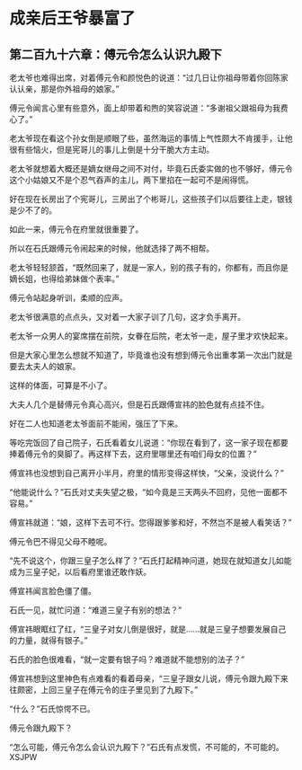 # 成亲后王爷暴富了 
 ## 第二百九十六章：傅元令怎么认识九殿下
  老太爷也难得出席，对着傅元令和颜悦色的说道：“过几日让你祖母带着你回陈家认认亲，那是你外祖母的娘家。”  
  
 傅元令闻言心里有些意外，面上却带着和煦的笑容说道：“多谢祖父跟祖母为我费心了。”  
  
 老太爷现在看这个孙女倒是顺眼了些，虽然海运的事情上气性颇大不肯援手，让他很有些恼火，但是宪哥儿的事儿上倒是十分干脆大方主动。  
  
 老太爷就想着大概还是嫡女继母之间不对付，毕竟石氏委实做的也不够好，傅元令这个小姑娘又不是个忍气吞声的主儿，两下里掐在一起可不是闹得慌。  
  
 好在现在长房出了个宪哥儿，三房出了个彬哥儿，这些孩子们以后要往上走，银钱是少不了的。  
  
 如此一来，傅元令在府里就很重要了。  
  
 所以在石氏跟傅元令闹起来的时候，他就选择了两不相帮。  
  
 老太爷轻轻颔首，“既然回来了，就是一家人，别的孩子有的，你都有，而且你是嫡长姐，也得给弟妹做个表率。”  
  
 傅元令站起身听训，柔顺的应声。  
  
 老太爷很满意的点点头，又对着一大家子训了几句，这才负手离开。  
  
 老太爷一众男人的宴席摆在前院，女眷在后院，老太爷一走，屋子里才欢快起来。  
  
 但是大家心里怎么想就不知道了，毕竟谁也没有想到傅元令出重孝第一次出门就是要去太夫人的娘家。  
  
 这样的体面，可算是不小了。  
  
 大夫人几个是替傅元令真心高兴，但是石氏跟傅宣祎的脸色就有点挂不住。  
  
 好在二人也知道老太爷面前不能闹，强压了下来。  
  
 等吃完饭回了自己院子，石氏看着女儿说道：“你现在看到了，这一家子现在都要捧着傅元令的臭脚了。再这样下去，这府里哪里还有咱们母女的位置？”  
  
 傅宣祎也没想到自己离开小半月，府里的情形变得这样快，“父亲，没说什么？”  
  
 “他能说什么？”石氏对丈夫失望之极，“如今竟是三天两头不回府，见他一面都不容易。”  
  
 傅宣祎就道：“娘，这样下去可不行。您得跟爹爹和好，不然岂不是被人看笑话？”  
  
 傅元令巴不得见父母不睦呢。  
  
 “先不说这个，你跟三皇子怎么样了？”石氏打起精神问道，她现在就知道女儿如能成为三皇子妃，以后看府里谁还敢作妖。  
  
 傅宣祎闻言脸色僵了僵。  
  
 石氏一见，就忙问道：“难道三皇子有别的想法？”  
  
 傅宣祎眼眶红了红，“三皇子对女儿倒是很好，就是……就是三皇子想要发展自己的力量，就得有银子。”  
  
 石氏的脸色很难看，“就一定要有银子吗？难道就不能想别的法子？”  
  
 傅宣祎想到这里神色有点难看的看着母亲，“三皇子跟女儿说，傅元令跟九殿下来往颇密，上回三皇子在傅元令的庄子里见到了九殿下。”  
  
 “什么？”石氏惊愕不已。  
  
 傅元令跟九殿下？  
  
 “怎么可能，傅元令怎么会认识九殿下？”石氏有点发慌，不可能的，不可能的。 
XSJPW